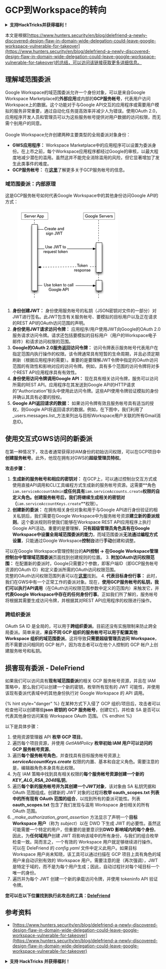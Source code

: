 # GCP到Workspace的转向

<details>

<summary><strong>支持HackTricks并获得福利！</strong></summary>

* 如果您想在HackTricks中看到您的公司广告，或者如果您想访问PEASS的最新版本或下载PDF版的HackTricks，请查看[**SUBSCRIPTION PLANS**](https://github.com/sponsors/carlospolop)！
* 获取[**官方PEASS和HackTricks的衣物**](https://peass.creator-spring.com)
* 发现[**PEASS家族**](https://opensea.io/collection/the-peass-family)，我们的独家[**NFTs**](https://opensea.io/collection/the-peass-family)收藏品
* **加入** 💬 [**Discord群组**](https://discord.gg/hRep4RUj7f) 或 [**telegram群组**](https://t.me/peass) 或 **关注**我在**Twitter**上的🐦 [**@carlospolopm**](https://twitter.com/carlospolopm)**。**
* **通过向**[**HackTricks**](https://github.com/carlospolop/hacktricks)和[**HackTricks Cloud**](https://github.com/carlospolop/hacktricks-cloud) **github仓库提交PR来分享您的黑客技巧。**

</details>

本文是根据[https://www.hunters.security/en/blog/delefriend-a-newly-discovered-design-flaw-in-domain-wide-delegation-could-leave-google-workspace-vulnerable-for-takeover](https://www.hunters.security/en/blog/delefriend-a-newly-discovered-design-flaw-in-domain-wide-delegation-could-leave-google-workspace-vulnerable-for-takeover)的总结，可以访问该链接获取更多详细信息。

## **理解域范围委派**

Google Workspace的域范围委派允许一个身份对象，可以是来自Google Workspace Marketplace的**外部应用**或内部的**GCP服务帐号**，代表用户访问Workspace上的数据。这个功能对于与Google API交互的应用程序或需要用户模拟的服务非常重要，通过自动化任务提高效率并减少人为错误。使用OAuth 2.0，应用程序开发人员和管理员可以为这些服务帐号提供对用户数据的访问权限，而无需个别用户的同意。\
\
Google Workspace允许创建两种主要类型的全局委派对象身份：

* **GWS应用程序：** Workspace Marketplace中的应用程序可以设置为委派身份。在上市之前，每个Workspace应用程序都经过Google的审核，以最大程度地减少潜在的滥用。虽然这并不能完全消除滥用的风险，但它显著增加了发生此类事件的难度。
* **GCP服务帐号：** 在[**这里**](gcp-basic-information.md#service-accounts)了解更多关于GCP服务帐号的信息。

### **域范围委派：内部原理**

这是GCP服务帐号如何代表Google Workspace中的其他身份访问Google API的方式：

<figure><img src="../../.gitbook/assets/image.png" alt=""><figcaption></figcaption></figure>

1. **身份创建JWT：** 身份使用服务帐号的私钥（JSON密钥对文件的一部分）对JWT进行签名。此JWT包含有关服务帐号、要模拟的目标用户以及正在请求的REST API的OAuth访问范围的声明。
2. **身份使用JWT请求访问令牌：** 应用程序/用户使用JWT向Google的OAuth 2.0服务请求访问令牌。请求还包括要模拟的目标用户（用户的Workspace电子邮件）和请求访问权限的范围。
3. **Google的OAuth 2.0服务返回访问令牌：** 访问令牌表示服务帐号代表用户在指定范围内执行操作的权限。该令牌通常具有短暂的生命周期，并且必须定期刷新（根据应用程序的需要）。重要的是要理解JWT令牌中指定的OAuth访问范围的有效性和影响对应的访问令牌。例如，具有多个范围的访问令牌将对多个REST API应用程序具有有效性。
4. **身份使用访问令牌调用Google API：** 现在具有相关访问令牌，服务可以访问所需的REST API。应用程序在其发送到Google API的HTTP请求的“Authorization”标头中使用此访问令牌。这些API使用令牌验证模拟的身份并确认其具有必要的授权。
5. **Google API返回请求的数据：** 如果访问令牌有效且服务帐号具有适当的授权，则Google API将返回请求的数据。例如，在下图中，我们利用了_users.messages.list_方法来列出与目标Workspace用户关联的所有Gmail消息ID。

## 使用交互式GWS访问的新委派

在第一种情况下，攻击者通常获得对IAM身份的初始访问权限，可以在GCP项目中**创建服务帐号**。此外，他现在拥有对GWS的**超级管理员特权**。

**攻击步骤：**

1. **生成新的服务帐号和相应的密钥对：** 在GCP上，可以通过控制台交互方式或使用直接API调用和CLI工具编程方式生成新的服务帐号资源。这需要**角色`iam.serviceAccountAdmin`**或任何具有**`iam.serviceAccounts.create`**权限的自定义角色。创建服务帐号后，我们将继续生成相关的密钥对（**`iam.serviceAccountKeys.create`**权限）。
2. **创建新的委派：** 在拥有相关身份对象和用于与Google API进行身份验证的相关私钥后，我们需要在Google Workspace中为服务帐号资源**建立新的委派规则**。这个委派规则将使我们能够在Workspace REST API应用程序上执行Google API活动。重要的是要理解，**只有超级管理员角色具有在Google Workspace中设置全局域范围委派的能力**，而域范围委派**无法通过编程方式设置**，只能通过Google Workspace**控制台**进行**手动**创建和调整。

可以在Google Workspace管理控制台的**API控制 → 在Google Workspace管理控制台中管理域范围委派**页面找到创建规则的位置。
3. **附加OAuth访问权限范围：** 在配置新的委派时，Google只需要2个参数，即客户端ID（即GCP服务帐号资源的OAuth ID）和定义委派所需的OAuth访问权限范围。\
完整的OAuth访问权限范围列表可以在[**这里**](https://developers.google.com/identity/protocols/oauth2/scopes)找到。
4. **代表目标身份行事：** 此时，我们在GWS中有一个正常工作的委派对象。现在，**使用GCP服务帐号的私钥，我们可以执行API调用**（在OAuth访问权限范围参数中定义的范围内）来触发它，并**代表Google Workspace中存在的任何身份行事**。正如我们所了解的，服务帐号将根据其需要生成访问令牌，并根据其对REST API应用程序的权限进行操作。
### 跨组织委派

OAuth SA ID 是全局的，可以用于**跨组织委派**。目前还没有实施限制来防止跨全局委派。简单来说，**来自不同 GCP 组织的服务帐号可以用于配置其他 Workspace 组织的域范围委派**。这将导致**只需要超级管理员访问 Workspace**，而不需要访问相同的 GCP 帐户，因为攻击者可以在他个人控制的 GCP 帐户上创建服务帐号和私钥。

## 损害现有委派 - DeleFriend

如果我们可以访问具有**现有域范围委派**的相关 GCP 服务帐号资源，并且在 IAM 策略中，那么我们可以创建一个新的密钥，枚举所有现有的 JWT 可能性，并使用该现有委派代表域中的其他身份执行对 Google Workspace 的 API 调用。

{% hint style="danger" %}
在某种方式下入侵了 GCP 组织/项目后，攻击者可以检查他可以创建哪些**json 密钥的 GCP 服务帐号**，创建它们，并检查 SA 是否可以代表其他身份访问某些 Workspace OAuth 范围。
{% endhint %}

以下是具体步骤：

1. 使用资源管理器 API **枚举 GCP 项目**。
2. 遍历每个项目资源，并使用 _GetIAMPolicy_ **枚举初始 IAM 用户可以访问的 GCP 服务帐号资源**。
3. 遍历**每个服务帐号角色**，并查找具有目标服务帐号资源上 _**serviceAccountKeys.create**_ 权限的内置、基本和自定义角色。需要注意的是，编辑器角色本身具有此权限。
4. 为在 IAM 策略中找到具有相关权限的**每个服务帐号资源创建一个新的**_**KEY\_ALG\_RSA\_2048**_**私钥**。
5. 遍历**每个新的服务帐号并为其创建一个**_**JWT**_**对象**，该对象由 SA 私钥凭据和 OAuth 范围组成。创建新的 _JWT_ 对象的过程将**枚举 oauth\_scopes.txt 列表中的所有现有 OAuth 范围的组合**，以找到所有的委派可能性。列表 **oauth\_scopes.txt** 包含了我们发现与滥用 Workspace 身份相关的所有 OAuth 范围。
6. _\_make\_authorization\_grant\_assertion_ 方法显示了声明一个**目标 Workspace 用户**（称为 _subject_）以在 DWD 下生成 JWT 的必要性。虽然这可能需要一个特定的用户，但重要的是要意识到**DWD 影响域内的每个身份**。因此，为**任何域用户**创建 JWT 将影响该域中的所有身份，与我们的组合枚举检查一致。简而言之，一个有效的 Workspace 用户就足够继续进行操作。\
可以在 DeleFriend 的 _config.yaml_ 文件中定义此用户。如果目标 Workspace 用户尚未知晓，该工具可以通过扫描在 GCP 项目上具有角色的域用户来自动识别有效的 Workspace 用户。需要注意的是（再次强调），JWT 是特定于域的，而不是为每个用户生成；因此，自动过程针对每个域目标一个唯一的身份。
7. 遍历并为每个 JWT 创建一个新的承载访问令牌，并使用 tokeninfo API 验证令牌。

**您可以在以下位置找到执行此攻击的工具：**[**DeleFriend**](https://github.com/axon-git/DeleFriend)

## 参考资料

* [https://www.hunters.security/en/blog/delefriend-a-newly-discovered-design-flaw-in-domain-wide-delegation-could-leave-google-workspace-vulnerable-for-takeover](https://www.hunters.security/en/blog/delefriend-a-newly-discovered-design-flaw-in-domain-wide-delegation-could-leave-google-workspace-vulnerable-for-takeover)

<details>

<summary><strong>支持 HackTricks 并获得福利！</strong></summary>

* 如果您希望在 HackTricks 中看到您的**公司广告**，或者如果您想访问**PEASS 的最新版本或下载 PDF 格式的 HackTricks**，请查看[**订阅计划**](https://github.com/sponsors/carlospolop)！
* 获取[**官方 PEASS 和 HackTricks 商品**](https://peass.creator-spring.com)
* 发现[**The PEASS Family**](https://opensea.io/collection/the-peass-family)，我们的独家[**NFT**](https://opensea.io/collection/the-peass-family)收藏品
* **加入** 💬 [**Discord 群组**](https://discord.gg/hRep4RUj7f) 或 [**Telegram 群组**](https://t.me/peass)，或者在 **Twitter** 上关注我 🐦 [**@carlospolopm**](https://twitter.com/carlospolopm)**。**
* **通过向** [**HackTricks**](https://github.com/carlospolop/hacktricks) 和 [**HackTricks Cloud**](https://github.com/carlospolop/hacktricks-cloud) **github 仓库提交 PR 来分享您的黑客技巧。**

</details>

